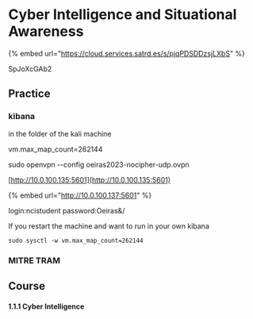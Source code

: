 # Cyber Intelligence and Situational Awareness

{% embed url="https://cloud.services.satrd.es/s/pjqPDSDDzsjLXbS" %}

SpJoXcGAb2

## Practice

### kibana

in the folder of the kali machine

vm.max\_map\_count=262144

sudo openvpn --config oeiras2023-nocipher-udp.ovpn

[http://10.0.100.135:5601](http://10.0.100.135:5601)

{% embed url="http://10.0.100.137:5601" %}

login:ncistudent password:Oeiras&/



If you restart the machine and want to run in your own kibana

```
sudo sysctl -w vm.max_map_count=262144
```

### MITRE TRAM



## Course

#### 1.1.1 Cyber Intelligence



